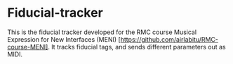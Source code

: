 # Fiducial-tracker

This is the fiducial tracker developed for the RMC course Musical Expression for New Interfaces (MENI) [https://github.com/airlabitu/RMC-course-MENI]. It tracks fiducial tags, and sends different parameters out as MIDI.

